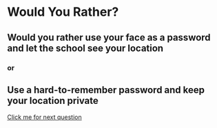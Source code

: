 # Would You Rather?
## Would you rather use your face as a password and let the school see your location
### or
## Use a hard-to-remember password and keep your location private

[Click me for next question](./WouldyouRatherQuestion.md) 
